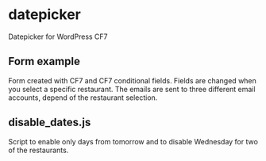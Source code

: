 # datepicker
Datepicker for WordPress CF7

## Form example
Form created with CF7 and CF7 conditional fields. Fields are changed when you select a specific restaurant. The emails are sent to three different email accounts, depend of the restaurant selection.

## disable_dates.js
Script to enable only days from tomorrow and to disable Wednesday for two of the restaurants.
